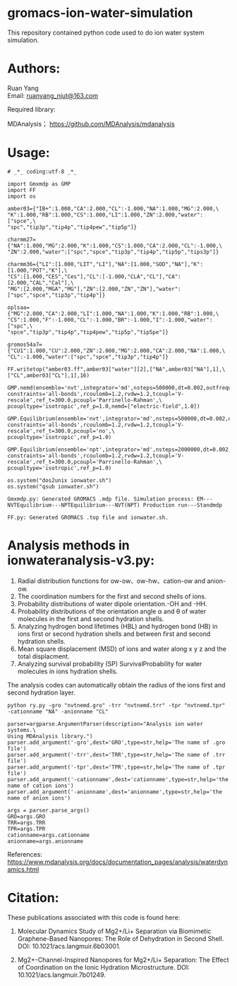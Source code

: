 # gromacs-ion-water-simulation
This repository contained  python code used to do ion water system simulation.

# Authors:  

Ruan Yang  
Email: ruanyang_njut@163.com  

Required library:  

MDAnalysis； https://github.com/MDAnalysis/mdanalysis  

# Usage:  
    # _*_ coding:utf-8 _*_

    import Gmxmdp as GMP
    import FF 
    import os
    
    amber03={"IB+":1.000,"CA":2.000,"CL":-1.000,"NA":1.000,"MG":2.000,\
    "K":1.000,"RB":1.000,"CS":1.000,"LI":1.000,"ZN":2.000,"water":["spce",\
    "spc","tip3p","tip4p","tip4pew","tip5p"]}
    
    charmm27={"NA":1.000,"MG":2.000,"K":1.000,"CS":1.000,"CA":2.000,"CL":-1.000,\
    "ZN":2.000,"water":["spc","spce","tip3p","tip4p","tip5p","tips3p"]}
    
    charmm36={"LI":[1.000,"LIT","LI"],"NA":[1.000,"SOD","NA"],"K":[1.000,"POT","K"],\
    "CS":[1.000,"CES","Ces"],"CL":[-1.000,"CLA","CL"],"CA":[2.000,"CAL","Cal"],\
    "MG":[2.000,"MGA","MG"],"ZN":[2.000,"ZN","ZN"],"water":["spc","spce","tip3p","tip4p"]}
    
    oplsaa={"MG":2.000,"CA":2.000,"LI":1.000,"NA":1.000,"K":1.000,"RB":1.000,\
    "CS":1.000,"F":-1.000,"CL":-1.000,"BR":-1.000,"I":-1.000,"water":["spc",\
    "spce","tip3p","tip4p","tip4pew","tip5p","tip5pe"]}
    
    gromos54a7={"CU1":1.000,"CU":2.000,"ZN":2.000,"MG":2.000,"CA":2.000,"NA":1.000,\
    "CL":-1.000,"water":["spc","spce","tip3p","tip4p"]}
    
    FF.writetop("amber03.ff",amber03["water"][2],["NA",amber03["NA"],1],\
    ["CL",amber03["CL"],1],16)
    
    GMP.nemd(ensemble='nvt',integrator='md',nsteps=500000,dt=0.002,outfrequency=500,\
    constraints='all-bonds',rcoulomb=1.2,rvdw=1.2,tcoupl='V-rescale',ref_t=300.0,pcoupl='Parrinello-Rahman',\
    pcoupltype='isotropic',ref_p=1.0,nemd=["electric-field",1.0])
    
    GMP.Equilibrium(ensemble='nvt',integrator='md',nsteps=500000,dt=0.002,outfrequency=500,\
    constraints='all-bonds',rcoulomb=1.2,rvdw=1.2,tcoupl='V-rescale',ref_t=300.0,pcoupl='no',\
    pcoupltype='isotropic',ref_p=1.0)
    
    GMP.Equilibrium(ensemble='npt',integrator='md',nsteps=2000000,dt=0.002,outfrequency=500,\
    constraints='all-bonds',rcoulomb=1.2,rvdw=1.2,tcoupl='V-rescale',ref_t=300.0,pcoupl='Parrinello-Rahman',\
    pcoupltype='isotropic',ref_p=1.0)
    
    os.system("dos2unix ionwater.sh")
    os.system("qsub ionwater.sh")
    
    Gmxmdp.py: Generated GROMACS .mdp file. Simulation process: EM---NVTEquilibrium---NPTEquilibrium---NVT(NPT) Production run---Standmdp
    
    FF.py: Generated GROMACS .top file and ionwater.sh.

# Analysis methods in ionwateranalysis-v3.py:  

1. Radial distribution functions for ow-ow、ow-hw、cation-ow and anion-ow. 
2. The coordination numbers for the first and second shells of ions.  
3. Probability distributions of water dipole orientation.-OH and -HH.  
4. Probability distributions of the orientation angle α and θ of water molecules in the first and second hydration shells.  
5. Analyzing hydrogen bond lifetimes (HBL) and hydrogen bond (HB) in ions first or second hydration shells and between first and second hydration shells.  
6. Mean square displacement (MSD) of ions and water along x y z and the total displacment.  
7. Analyzing survival probability (SP) SurvivalProbability for water molecules in ions hydration shells.  

The analysis codes can automatically obtain the radius of the ions first and second hydration layer.  

    python ry.py -gro "nvtnemd.gro" -trr "nvtnemd.trr" -tpr "nvtnemd.tpr" -cationname "NA" -anionname "CL"  

    parser=argparse.ArgumentParser(description="Analysis ion water systems.\
    Using MDAnalysis library.")
    parser.add_argument('-gro',dest='GRO',type=str,help='The name of .gro file')
    parser.add_argument('-trr',dest='TRR',type=str,help='The name of .trr file')
    parser.add_argument('-tpr',dest='TPR',type=str,help='The name of .tpr file')
    parser.add_argument('-cationname',dest='cationname',type=str,help='the name of cation ions')
    parser.add_argument('-anionname',dest='anionname',type=str,help='the name of anion ions')
    
    args = parser.parse_args()
    GRO=args.GRO
    TRR=args.TRR
    TPR=args.TPR
    cationname=args.cationname
    anionname=args.anionname
    
References: https://www.mdanalysis.org/docs/documentation_pages/analysis/waterdynamics.html 

# Citation:  
These publications associated with this code is found here:

1. Molecular Dynamics Study of Mg2+/Li+ Separation via Biomimetic Graphene-Based Nanopores: The Role of Dehydration in Second Shell. DOI: 10.1021/acs.langmuir.6b03001.  

2. Mg2+-Channel-Inspired Nanopores for Mg2+/Li+ Separation: The Effect of Coordination on the Ionic Hydration Microstructure. DOI: 10.1021/acs.langmuir.7b01249.  



